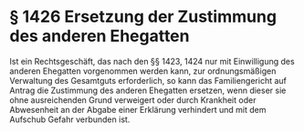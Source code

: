 # § 1426 Ersetzung der Zustimmung des anderen Ehegatten
Ist ein Rechtsgeschäft, das nach den §§ 1423, 1424 nur mit Einwilligung des anderen Ehegatten vorgenommen werden kann, zur ordnungsmäßigen Verwaltung des Gesamtguts erforderlich, so kann das Familiengericht auf Antrag die Zustimmung des anderen Ehegatten ersetzen, wenn dieser sie ohne ausreichenden Grund verweigert oder durch Krankheit oder Abwesenheit an der Abgabe einer Erklärung verhindert und mit dem Aufschub Gefahr verbunden ist.